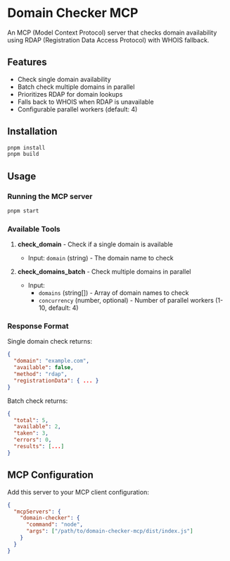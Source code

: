 # Domain Checker MCP

An MCP (Model Context Protocol) server that checks domain availability using RDAP (Registration Data Access Protocol) with WHOIS fallback.

## Features

- Check single domain availability
- Batch check multiple domains in parallel
- Prioritizes RDAP for domain lookups
- Falls back to WHOIS when RDAP is unavailable
- Configurable parallel workers (default: 4)

## Installation

```bash
pnpm install
pnpm build
```

## Usage

### Running the MCP server

```bash
pnpm start
```

### Available Tools

1. **check_domain** - Check if a single domain is available
   - Input: `domain` (string) - The domain name to check

2. **check_domains_batch** - Check multiple domains in parallel
   - Input:
     - `domains` (string[]) - Array of domain names to check
     - `concurrency` (number, optional) - Number of parallel workers (1-10, default: 4)

### Response Format

Single domain check returns:
```json
{
  "domain": "example.com",
  "available": false,
  "method": "rdap",
  "registrationData": { ... }
}
```

Batch check returns:
```json
{
  "total": 5,
  "available": 2,
  "taken": 3,
  "errors": 0,
  "results": [...]
}
```

## MCP Configuration

Add this server to your MCP client configuration:

```json
{
  "mcpServers": {
    "domain-checker": {
      "command": "node",
      "args": ["/path/to/domain-checker-mcp/dist/index.js"]
    }
  }
}
```
